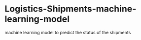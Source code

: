 # Logistics-Shipments-machine-learning-model
machine learning model to predict the status of the shipments
